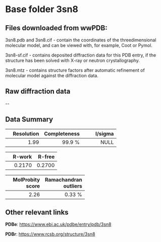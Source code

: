 # Base folder 3sn8

## Files downloaded from wwPDB:

3sn8.pdb and 3sn8.cif - contain the coordinates of the threedimensional molecular model, and can be viewed with, for example, Coot or Pymol.

3sn8-sf.cif - contains deposited diffraction data for this PDB entry, if the structure has been solved with X-ray or neutron crystallography.

3sn8.mtz - contains structure factors after automatic refinement of molecular model against the diffraction data.

## Raw diffraction data

--<br> 

## Data Summary
|   | Resolution | Completeness| I/sigma |
|---|-------------:|----------------:|--------------:|
|   |1.99|99.9  %|<img width=50/>NULL |

|   | **R-work**| **R-free**   
|---|-------------:|----------------:|           
||0.2170|0.2700|

|   |**MolProbity<br>score**| **Ramachandran<br>outliers** 
|---|-------------:|----------------:|
||2.26|0.33 %|

## Other relevant links 
**PDBe**:  https://www.ebi.ac.uk/pdbe/entry/pdb/3sn8
 
**PDBr**: https://www.rcsb.org/structure/3sn8 

